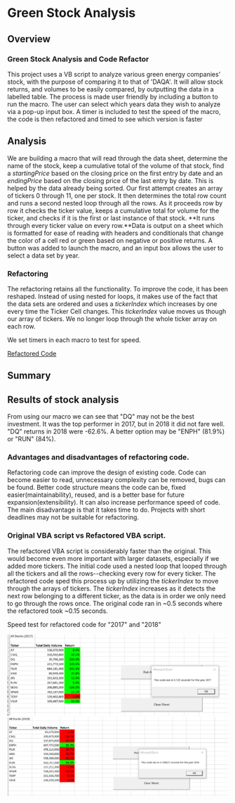 # Green Stock Analysis #




## Overview ##
### Green Stock Analysis and Code Refactor ###
This project uses a VB script to analyze various green energy companies’ stock, with the purpose of comparing it to that of 'DAQA'. It will allow stock returns, and volumes to be easily compared, by outputting the data in a labelled table. The process is made user friendly by including a button to run the macro.  The user can select which years data they wish to analyze via a pop-up input box.  A timer is included to test the speed of the macro, the code is then refactored and timed to see which version is faster


## Analysis ##

We are building a macro that will read through the data sheet, determine the name of the stock, keep a cumulative total of the volume of that stock, find a *startingPrice* based on the closing price on the first entry by date and an *endingPrice* based on the closing price of the last entry by date. This is helped by the data already being sorted.
Our first attempt creates an array of tickers 0 through 11, one per stock.  It then determines the total row count and runs a second nested loop through all the rows.  As it proceeds row by row it checks the ticker value, keeps a cumulative total for volume for the ticker, and checks if it is the first or last instance of that stock. **It runs through every ticker value on every row.**Data is output on a sheet which is formatted for ease of reading with headers and conditionals that change the color of a cell red or green based on negative or positive returns. A button was added to launch the macro, and an input box allows the user to select a data set by year.


### Refactoring ###
The refactoring retains all the functionality. To improve the code, it has been reshaped. Instead of using nested for loops, it makes use of the fact that the data sets are ordered and uses a *tickerIndex* which increases by one every time the Ticker Cell changes. This *tickerIndex* value moves us though our array of tickers.   We no longer loop through the whole ticker array on each row. 

We set timers in each macro to test for speed.
 
[Refactored Code](VBA_Challenge.vbs)


## Summary ##

## Results of stock analysis ##
From using our macro we can see that "DQ" may not be the best investment. It was the top performer in 2017, but in 2018 it did not fare well. "DQ" returns in 2018 were -62.6%.  A better option may be "ENPH" (81.9%) or "RUN" (84%). 


### Advantages and disadvantages of refactoring code. 
Refactoring code can improve the design of existing code. Code can become easier to read, unnecessary complexity can be removed, bugs can be found.  Better code structure means the code can be, fixed easier(maintainability), reused, and is a better base for future expansion(extensibility).  It can also increase performance speed of code.
The main disadvantage is that it takes time to do.  Projects with short deadlines may not be suitable for refactoring.

### Original VBA script vs Refactored VBA script.

The refactored VBA script is considerably faster than the original. This would become even more important with larger datasets, especially if we added more tickers.  The initial code used a nested loop that looped through all the tickers and all the rows--checking every row for every ticker.  The refactored code sped this process up by utilizing the *tickerIndex* to move through the arrays of tickers.  The *tickerIndex* increases as it detects the next row belonging to a different ticker, as the data is in order we only need to go through the rows once. The original code ran in ~0.5 seconds where the refactored took ~0.15 seconds.
 
 Speed test for refactored code for "2017" and "2018"


 ![Speedtest2017](resources/VBA_Challenge_2017.png)
 ![Speedtest2018](resources/VBA_Challenge_2018.png)


















